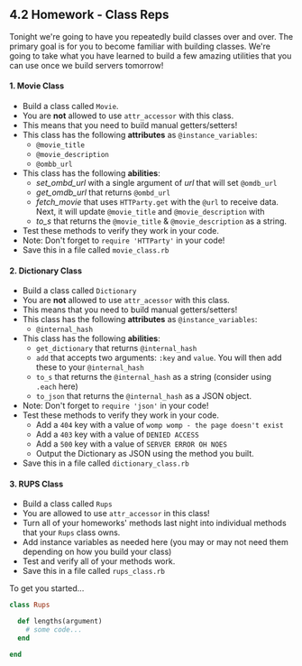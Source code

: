 ## 4.2 Homework - Class Reps

Tonight we're going to have you repeatedly build classes over and over. The primary goal is for you to become familiar with building classes. We're going to take what you have learned to build a few amazing utilities that you can use once we build servers tomorrow!

#### 1. Movie Class

* Build a class called `Movie`.
* You are **not** allowed to use `attr_accessor` with this class.
* This means that you need to build manual getters/setters!
* This class has the following **attributes** as `@instance_variables`:
  * `@movie_title`
  * `@movie_description`
  * `@ombb_url`
* This class has the following **abilities**:
  * *set_ombd_url* with a single argument of *url* that will set `@omdb_url`
  * *get_omdb_url* that returns `@ombd_url`
  * *fetch_movie* that uses `HTTParty.get` with the `@url` to receive data. Next, it will update `@movie_title` and `@movie_description` with
  * *to_s* that returns the `@movie_title` & `@movie_description` as a string.
* Test these methods to verify they work in your code.
* Note: Don't forget to `require 'HTTParty'` in your code!
* Save this in a file called `movie_class.rb`


#### 2. Dictionary Class

* Build a class called `Dictionary`
* You are **not** allowed to use `attr_acessor` with this class.
* This means that you need to build manual getters/setters!
* This class has the following **attributes** as `@instance_variables`:
  * `@internal_hash`
* This class has the following **abilities**:
  * `get_dictionary` that returns `@internal_hash`
  * `add` that accepts two arguments: `:key` and `value`. You will then add these to your `@internal_hash`
  * `to_s` that returns the `@internal_hash` as a string (consider using `.each` here)
  * `to_json` that returns the `@internal_hash` as a JSON object.
* Note: Don't forget to `require 'json'` in your code!
* Test these methods to verify they work in your code.
  * Add a `404` key with a value of `womp womp - the page doesn't exist`
  * Add a `403` key with a value of `DENIED ACCESS`
  * Add a `500` key with a value of `SERVER ERROR OH NOES`
  * Output the Dictionary as JSON using the method you built.
* Save this in a file called `dictionary_class.rb`

#### 3. RUPS Class

* Build a class called `Rups`
* You are allowed to use `attr_accessor` in this class!
* Turn all of your homeworks' methods last night into individual methods that your `Rups` class owns.
* Add instance variables as needed here (you may or may not need them depending on how you build your class)
* Test and verify all of your methods work.
* Save this in a file called `rups_class.rb`

To get you started...

```ruby
class Rups

  def lengths(argument)
    # some code...
  end

end
```

